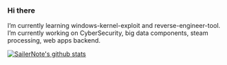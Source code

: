 ### Hi there 

I’m currently learning windows-kernel-exploit and reverse-engineer-tool.  
I’m currently working on CyberSecurity, big data components, steam processing, web apps backend.

<!-- [![trophy](https://github-profile-trophy.vercel.app/?username=EurusEurus&theme=oldie&row=1&column=6)](https://github.com/EurusEurus/github-profile-trophy) -->


<!--
**SailerNote/SailerNote** is a ✨ _special_ ✨ repository because its `README.md` (this file) appears on your GitHub profile.

Here are some ideas to get you started:

- 🔭 I’m currently working on ...
- 🌱 I’m currently learning ...
- 👯 I’m looking to collaborate on ...
- 🤔 I’m looking for help with ...
- 💬 Ask me about ...
- 📫 How to reach me: ...
- 😄 Pronouns: ...
- ⚡ Fun fact: ...
-->
[![SailerNote's github stats](https://github-readme-stats.vercel.app/api?username=EurusEurus)](https://github.com/anuraghazra/github-readme-stats)
<!-- ![SailerNote's codewars badges](https://www.codewars.com/users/Yansy/badges/micro) -->

